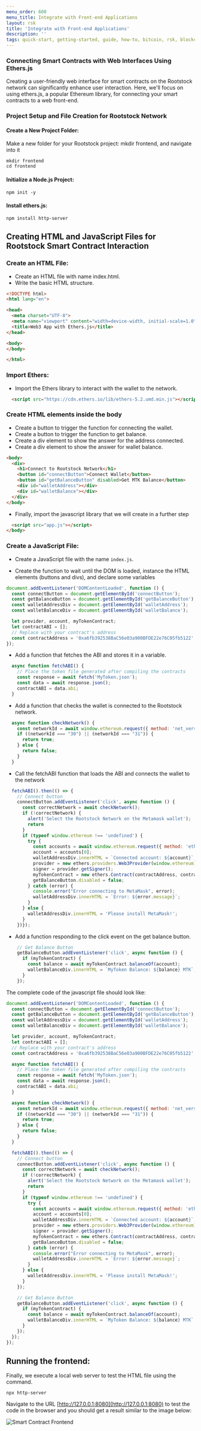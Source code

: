 ```yaml
---
menu_order: 600
menu_title: Integrate with Front-end Applications
layout: rsk
title: 'Integrate with Front-end Applications'
description: ''
tags: quick-start, getting-started, guide, how-to, bitcoin, rsk, blockchain
---
```


### Connecting Smart Contracts with Web Interfaces Using Ethers.js

Creating a user-friendly web interface for smart contracts on the Rootstock network can significantly enhance user interaction. Here, we'll focus on using ethers.js, a popular Ethereum library, for connecting your smart contracts to a web front-end.

### Project Setup and File Creation for Rootstock Network

#### Create a New Project Folder:

Make a new folder for your Rootstock project: mkdir frontend, and navigate into it

```shell
mkdir frontend
cd frontend
```

#### Initialize a Node.js Project:

```shell
npm init -y
```

#### Install ethers.js:

```shell
npm install http-server
```

## Creating HTML and JavaScript Files for Rootstock Smart Contract Interaction

### Create an HTML File:

* Create an HTML file with name index.html.
* Write the basic HTML structure.

```html
<!DOCTYPE html>
<html lang="en">

<head>
  <meta charset="UTF-8">
  <meta name="viewport" content="width=device-width, initial-scale=1.0">
  <title>Web3 App with Ethers.js</title>
</head>

<body>
</body>

</html>
```
### Import Ethers:

- Import the Ethers library to interact with the wallet to the network.

```html
  <script src="https://cdn.ethers.io/lib/ethers-5.2.umd.min.js"></script>
```

### Create HTML elements inside the body

* Create a button to trigger the function for connecting the wallet.
* Create a button to trigger the function to get balance.
* Create a div element to show the answer for the address connected.
* Create a div element to show the answer for wallet balance.

```html
<body>
  <div>
    <h1>Connect to Rootstock Network</h1>
    <button id="connectButton">Connect Wallet</button>
    <button id="getBalanceButton" disabled>Get MTK Balance</button>
    <div id="walletAddress"></div>
    <div id="walletBalance"></div>
  </div>
</body>
```

- Finally, import the javascript library that we will create in a further step

```html
  <script src="app.js"></script>
</body>
```

### Create a JavaScript File:

- Create a JavaScript file with the name `index.js`.

- Create the function to wait until the DOM is loaded, instance the HTML elements (buttons and divs), and declare some variables

```js
document.addEventListener('DOMContentLoaded', function () {
  const connectButton = document.getElementById('connectButton');
  const getBalanceButton = document.getElementById('getBalanceButton');
  const walletAddressDiv = document.getElementById('walletAddress');
  const walletBalanceDiv = document.getElementById('walletBalance');

  let provider, account, myTokenContract;
  let contractABI = [];
  // Replace with your contract's address
  const contractAddress = '0xa6fb392538BaC56e03a900BFDE22e76C05fb5122';
});
```

- Add a function that fetches the ABI and stores it in a variable.

```js
  async function fetchABI() {
    // Place the token file generated after compiling the contracts
    const response = await fetch('MyToken.json');
    const data = await response.json();
    contractABI = data.abi;
  }
```

- Add a function that checks the wallet is connected to the Rootstock network.

```js
  async function checkNetwork() {
    const networkId = await window.ethereum.request({ method: 'net_version' });
    if ((networkId === "30") || (networkId === "31")) {
      return true;
    } else {
      return false;
    }
  }
```


- Call the fetchABI function that loads the ABI and connects the wallet to the network

```js
  fetchABI().then(() => {
    // Connect button
    connectButton.addEventListener('click', async function () {
      const correctNetwork = await checkNetwork();
      if (!correctNetwork) {
        alert('Select the Rootstock Network on the Metamask wallet');
        return
      }
      if (typeof window.ethereum !== 'undefined') {
        try {
          const accounts = await window.ethereum.request({ method: 'eth_requestAccounts' });
          account = accounts[0];
          walletAddressDiv.innerHTML = `Connected account: ${account}`;
          provider = new ethers.providers.Web3Provider(window.ethereum);
          signer = provider.getSigner();
          myTokenContract = new ethers.Contract(contractAddress, contractABI, signer);
          getBalanceButton.disabled = false;
        } catch (error) {
          console.error("Error connecting to MetaMask", error);
          walletAddressDiv.innerHTML = `Error: ${error.message}`;
        }
      } else {
        walletAddressDiv.innerHTML = 'Please install MetaMask!';
      }
    })});
```


- Add a function responding to the click event on the get balance button.

```js
    // Get Balance Button
    getBalanceButton.addEventListener('click', async function () {
      if (myTokenContract) {
        const balance = await myTokenContract.balanceOf(account);
        walletBalanceDiv.innerHTML = `MyToken Balance: ${balance} MTK`;
      }
    });
```

The complete code of the javascript file should look like:

```js
document.addEventListener('DOMContentLoaded', function () {
  const connectButton = document.getElementById('connectButton');
  const getBalanceButton = document.getElementById('getBalanceButton');
  const walletAddressDiv = document.getElementById('walletAddress');
  const walletBalanceDiv = document.getElementById('walletBalance');

  let provider, account, myTokenContract;
  let contractABI = [];
  // Replace with your contract's address
  const contractAddress = '0xa6fb392538BaC56e03a900BFDE22e76C05fb5122';

  async function fetchABI() {
    // Place the token file generated after compiling the contracts
    const response = await fetch('MyToken.json');
    const data = await response.json();
    contractABI = data.abi;
  }

  async function checkNetwork() {
    const networkId = await window.ethereum.request({ method: 'net_version' });
    if ((networkId === "30") || (networkId === "31")) {
      return true;
    } else {
      return false;
    }
  }

  fetchABI().then(() => {
    // Connect button
    connectButton.addEventListener('click', async function () {
      const correctNetwork = await checkNetwork();
      if (!correctNetwork) {
        alert('Select the Rootstock Network on the Metamask wallet');
        return
      }
      if (typeof window.ethereum !== 'undefined') {
        try {
          const accounts = await window.ethereum.request({ method: 'eth_requestAccounts' });
          account = accounts[0];
          walletAddressDiv.innerHTML = `Connected account: ${account}`;
          provider = new ethers.providers.Web3Provider(window.ethereum);
          signer = provider.getSigner();
          myTokenContract = new ethers.Contract(contractAddress, contractABI, signer);
          getBalanceButton.disabled = false;
        } catch (error) {
          console.error("Error connecting to MetaMask", error);
          walletAddressDiv.innerHTML = `Error: ${error.message}`;
        }
      } else {
        walletAddressDiv.innerHTML = 'Please install MetaMask!';
      }
    });

    // Get Balance Button
    getBalanceButton.addEventListener('click', async function () {
      if (myTokenContract) {
        const balance = await myTokenContract.balanceOf(account);
        walletBalanceDiv.innerHTML = `MyToken Balance: ${balance} MTK`;
      }
    });
  });
});
```

## Running the frontend:

Finally, we execute a local web server to test the HTML file using the command.

```shell
npx http-server
```

Navigate to the URL [http://127.0.0.1:8080](http://127.0.0.1:8080) to test the code in the browser and you should get a result similar to the image below:

![Smart Contract Frontend](/assets/img/guides/quickstart/hardhat/frontend.png)